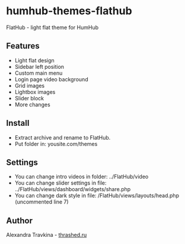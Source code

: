 #  humhub-themes-flathub
FlatHub - light flat theme for HumHub

## Features
- Light flat design
- Sidebar left position
- Custom main menu
- Login page video background
- Grid images
- Lightbox images
- Slider block
- More changes

## Install
- Extract archive and rename to FlatHub.
- Put folder in: yousite.com/themes

## Settings
- You can change intro videos in folder: ../FlatHub/video
- You can change slider settings in file: ../FlatHub/views/dashboard/widgets/share.php
- You can change dark style in file: /FlatHub/views/layouts/head.php (uncommented line 7)

## Author
Alexandra Travkina - [thrashed.ru](http://thrashed.ru)
